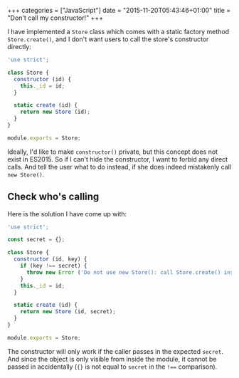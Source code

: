 +++
categories = ["JavaScript"]
date = "2015-11-20T05:43:46+01:00"
title = "Don't call my constructor!"
+++

I have implemented a `Store` class which comes with a static factory
method `Store.create()`, and I don't want users to call the store's
constructor directly:

```javascript
'use strict';

class Store {
  constructor (id) {
    this._id = id;
  }

  static create (id) {
    return new Store (id);
  }
}

module.exports = Store;
```

Ideally, I'd like to make `constructor()` private, but this concept
does not exist in ES2015. So if I can't hide the constructor, I want
to forbid any direct calls. And tell the user what to do instead, if
she does indeed mistakenly call `new Store()`.

## Check who's calling

Here is the solution I have come up with:

```javascript
'use strict';

const secret = {};

class Store {
  constructor (id, key) {
    if (key !== secret) {
      throw new Error ('Do not use new Store(): call Store.create() instead')
    }
    this._id = id;
  }

  static create (id) {
    return new Store (id, secret);
  }
}

module.exports = Store;
```

The constructor will only work if the caller passes in the expected
`secret`. And since the object is only visible from inside the module,
it cannot be passed in accidentally (`{}` is not equal to `secret` in
the `!==` comparison).
